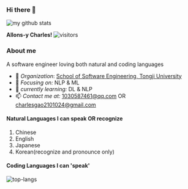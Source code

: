 ### Hi there 👋

<!--
**SchweitzerGAO/schweitzergao** is a ✨ _special_ ✨ repository because its `README.md` (this file) appears on your GitHub profile.

Here are some ideas to get you started:

- 🔭 I’m currently working on ...
- 🌱 I’m currently learning ...
- 👯 I’m looking to collaborate on ...
- 🤔 I’m looking for help with ...
- 💬 Ask me about ...
- 📫 How to reach me: ...
- 😄 Pronouns: ...
- ⚡ Fun fact: ...
-->
<img alt='my github stats' src='https://github-readme-stats.vercel.app/api?username=schweitzergao&show_icons=true&theme=default&count_private=true'>

**Allons-y Charles!**
![visitors](https://visitor-badge.glitch.me/badge?page_id=schweitzergao)
### About me
A software engineer loving both natural and coding languages
- 🏢 *Organization*: [School of Software Engineering, Tongji University](https://sse.tongji.edu.cn)
- 🎯 *Focusing on:* NLP & ML
- 🔭 *currently learning:* DL & NLP
- 📫 *Contact me at:* 1030587461@qq.com OR charlesgao2101024@gmail.com
#### Natural Languages I can speak OR recognize
1. Chinese
2. English
3. Japanese
4. Korean(recognize and pronounce only)
#### Coding Languages I can 'speak'
![top-langs](https://github-readme-stats.vercel.app/api/top-langs?username=schweitzergao&layout=compact)


